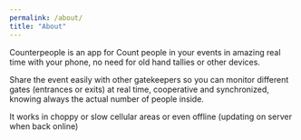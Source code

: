 ```yaml
---
permalink: /about/
title: "About"
---
```


Counterpeople is an app for Count people in your events in amazing real time with your phone, no need for old hand tallies or other devices.

Share the event easily with other gatekeepers so you can monitor different gates (entrances or exits) at real time, cooperative and synchronized, knowing always the actual number of people inside.

It works in choppy or slow cellular areas or even offline (updating on server when back online)
